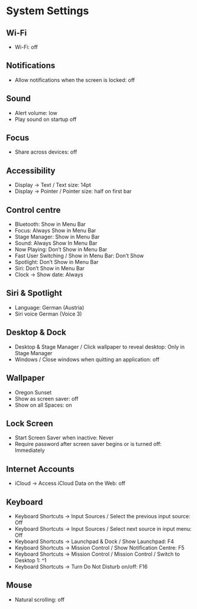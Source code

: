 # System Settings

## Wi-Fi

- Wi-Fi: off

## Notifications

- Allow notifications when the screen is locked: off

## Sound

- Alert volume: low
- Play sound on startup off

## Focus

- Share across devices: off

## Accessibility

- Display -> Text / Text size: 14pt
- Display -> Pointer / Pointer size: half on first bar

## Control centre

- Bluetooth: Show in Menu Bar
- Focus: Always Show in Menu Bar
- Stage Manager: Show in Menu Bar
- Sound: Always Show In Menu Bar
- Now Playing: Don’t Show in Menu Bar
- Fast User Switching / Show in Menu Bar: Don’t Show
- Spotlight: Don’t Show in Menu Bar
- Siri: Don’t Show in Menu Bar
- Clock -> Show date: Always

## Siri & Spotlight

- Language: German (Austria)
- Siri voice German (Voice 3)

## Desktop & Dock

- Desktop & Stage Manager / Click wallpaper to reveal desktop: Only in Stage Manager
- Windows / Close windows when quitting an application: off

## Wallpaper

- Oregon Sunset
- Show as screen saver: off
- Show on all Spaces: on

## Lock Screen

- Start Screen Saver when inactive: Never
- Require password after screen saver begins or is turned off: Immediately

## Internet Accounts

- iCloud -> Access iCloud Data on the Web: off

## Keyboard

- Keyboard Shortcuts -> Input Sources / Select the previous input source: Off
- Keyboard Shortcuts -> Input Sources / Select next source in input menu: Off
- Keyboard Shortcuts -> Launchpad & Dock / Show Launchpad: F4
- Keyboard Shortcuts -> Mission Control / Show Notification Centre: F5
- Keyboard Shortcuts -> Mission Control / Mission Control / Switch to Desktop 1: ^1
- Keyboard Shortcuts -> Turn Do Not Disturb on/off: F16

## Mouse

- Natural scrolling: off
